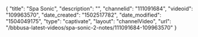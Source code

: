{
    "title": "Spa Sonic",
    "description": "",
    "channelid": "111091684",
    "videoid": "109963570",
    "date_created": "1502517782",
    "date_modified": "1504049175",
    "type": "captivate",
    "layout": "channelVideo",
    "url": "\/bbbusa-latest-videos\/spa-sonic-2-notes\/111091684-109963570"
}